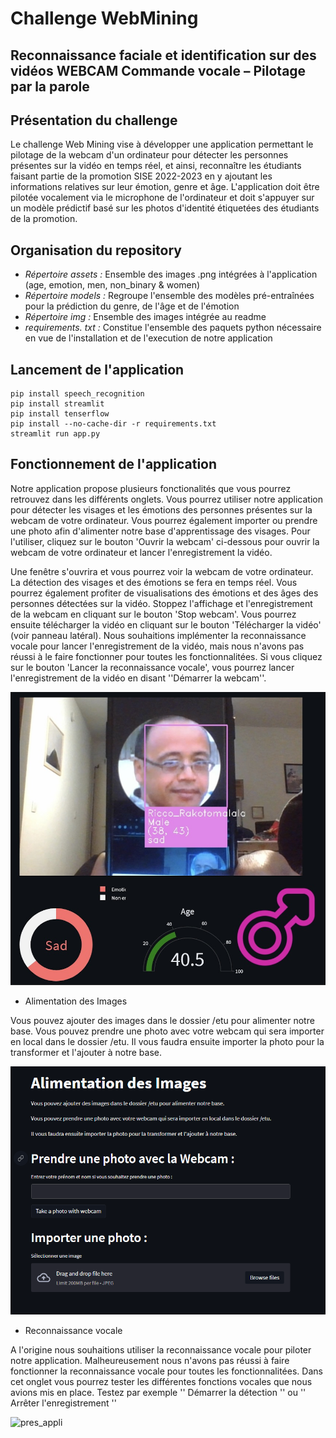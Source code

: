 # Challenge WebMining
## Reconnaissance faciale et identification sur des vidéos WEBCAM Commande vocale – Pilotage par la parole
## Présentation du challenge 

Le challenge Web Mining vise à développer une application permettant le pilotage de la webcam d'un ordinateur pour détecter les personnes présentes sur la vidéo en temps réel, et ainsi, reconnaître les étudiants faisant partie de la promotion SISE 2022-2023 en y ajoutant les informations relatives sur leur émotion, genre et âge. L'application doit être pilotée vocalement via le microphone de l'ordinateur et doit s'appuyer sur un modèle prédictif basé sur les photos d'identité étiquetées des étudiants de la promotion.

## Organisation du repository
- *Répertoire assets :* Ensemble des images .png intégrées à l'application (age, emotion, men, non_binary & women)
- *Répertoire models :* Regroupe l'ensemble des modèles pré-entraînées pour la prédiction du genre, de l'âge et de l'émotion
- *Répertoire img :* Ensemble des images intégrée au readme
- *requirements. txt :* Constitue l'ensemble des paquets python nécessaire en vue de l'installation et de l'execution de notre application



## Lancement de l'application

```
pip install speech_recognition
pip install streamlit
pip install tenserflow
pip install --no-cache-dir -r requirements.txt
streamlit run app.py

```

## Fonctionnement de l'application

Notre application propose plusieurs fonctionalités que vous pourrez retrouvez dans les différents onglets. Vous pourrez utiliser notre application pour détecter les visages et les émotions des personnes présentes sur la webcam de votre ordinateur. Vous pourrez également importer ou prendre une photo afin d'alimenter notre base d'apprentissage des visages. Pour l'utiliser, cliquez sur le bouton 'Ouvrir la webcam' ci-dessous pour ouvrir la webcam de votre ordinateur et lancer l'enregistrement la vidéo.

Une fenêtre s'ouvrira et vous pourrez voir la webcam de votre ordinateur. La détection des visages et des émotions se fera en temps réel. Vous pourrez également profiter de visualisations des émotions et des âges des personnes détectées sur la vidéo. Stoppez l'affichage et l'enregistrement de la webcam en cliquant sur le bouton 'Stop webcam'. Vous pourrez ensuite télécharger la vidéo en cliquant sur le bouton 'Télécharger la vidéo' (voir panneau latéral). Nous souhaitions implémenter la reconnaissance vocale pour lancer l'enregistrement de la vidéo, mais nous n'avons pas réussi à le faire fonctionner pour toutes les fonctionnalitées. Si vous cliquez sur le bouton 'Lancer la reconnaissance vocale', vous pourrez lancer l'enregistrement de la vidéo en disant ''Démarrer la webcam''.

![pres_appli](/img/pres_appli.png)


- Alimentation des Images

Vous pouvez ajouter des images dans le dossier /etu pour alimenter notre base. Vous pouvez prendre une photo avec votre webcam qui sera importer en local dans le dossier /etu. Il vous faudra ensuite importer la photo pour la transformer et l'ajouter à notre base.

![pres_appli](/img/Alim.png)

- Reconnaissance vocale

A l'origine nous souhaitions utiliser la reconnaissance vocale pour piloter notre application. Malheureusement nous n'avons pas réussi à faire fonctionner la reconnaissance vocale pour toutes les fonctionnalitées. Dans cet onglet vous pourrez tester les différentes fonctions vocales que nous avions mis en place. Testez par exemple '' Démarrer la détection '' ou '' Arrêter l'enregistrement ''

![pres_appli](/img/...)
